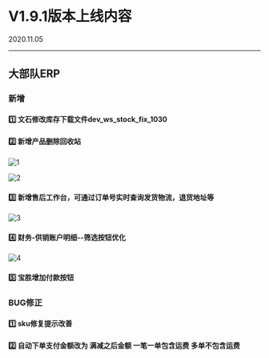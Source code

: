 # V1.9.1版本上线内容

2020.11.05

------

## 大部队ERP

### 新增

#### 1️⃣  文石修改库存下载文件dev_ws_stock_fix_1030

#### 2️⃣  新增产品删除回收站

![1](E:\git\V1.9.1发版图片\1.png)

![2](E:\git\V1.9.1发版图片\2.png)

#### 3️⃣  新增售后工作台，可通过订单号实时查询发货物流，退货地址等

![3](E:\git\V1.9.1发版图片\3.png)

#### 4️⃣  财务-供销账户明细--筛选按钮优化

![4](E:\git\V1.9.1发版图片\4.png)

#### 5️⃣ 宝胜增加付款按钮



### BUG修正

#### 1️⃣  sku修复提示改善

#### 2️⃣  自动下单支付金额改为 满减之后金额  一笔一单包含运费 多单不包含运费

